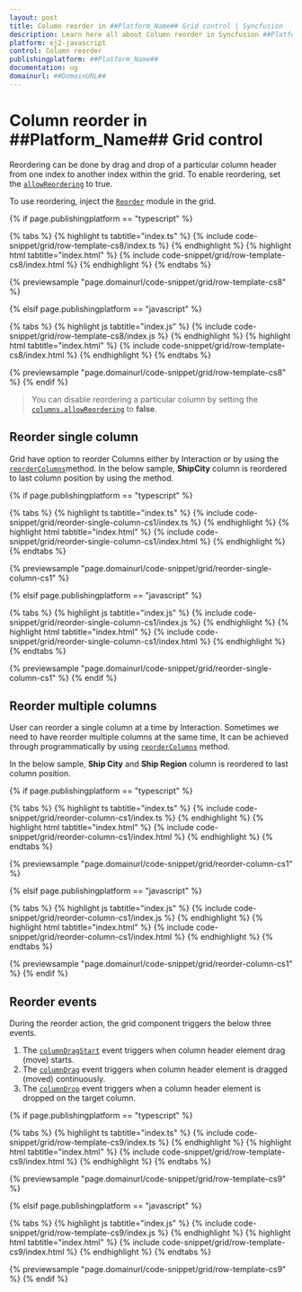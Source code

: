 ```yaml
---
layout: post
title: Column reorder in ##Platform_Name## Grid control | Syncfusion
description: Learn here all about Column reorder in Syncfusion ##Platform_Name## Grid control of Syncfusion Essential JS 2 and more.
platform: ej2-javascript
control: Column reorder 
publishingplatform: ##Platform_Name##
documentation: ug
domainurl: ##DomainURL##
---
```


# Column reorder in ##Platform_Name## Grid control

Reordering can be done by drag and drop of a particular column header from one index to another index within the grid. To enable reordering, set the [`allowReordering`](../../api/grid/#allowreordering) to true.

To use reordering, inject the [`Reorder`](../../api/grid/reorder/) module in the grid.

{% if page.publishingplatform == "typescript" %}

 {% tabs %}
{% highlight ts tabtitle="index.ts" %}
{% include code-snippet/grid/row-template-cs8/index.ts %}
{% endhighlight %}
{% highlight html tabtitle="index.html" %}
{% include code-snippet/grid/row-template-cs8/index.html %}
{% endhighlight %}
{% endtabs %}
        
{% previewsample "page.domainurl/code-snippet/grid/row-template-cs8" %}

{% elsif page.publishingplatform == "javascript" %}

{% tabs %}
{% highlight js tabtitle="index.js" %}
{% include code-snippet/grid/row-template-cs8/index.js %}
{% endhighlight %}
{% highlight html tabtitle="index.html" %}
{% include code-snippet/grid/row-template-cs8/index.html %}
{% endhighlight %}
{% endtabs %}

{% previewsample "page.domainurl/code-snippet/grid/row-template-cs8" %}
{% endif %}

> You can disable reordering a particular column by setting the [`columns.allowReordering`](../../api/grid/column/#allowreordering) to **false**.

## Reorder single column

Grid have option to reorder Columns either by Interaction or by using the [`reorderColumns`](../../api/grid/reorder/#reordercolumns)method. In the below sample, **ShipCity** column is reordered to last column position by using the method.

{% if page.publishingplatform == "typescript" %}

 {% tabs %}
{% highlight ts tabtitle="index.ts" %}
{% include code-snippet/grid/reorder-single-column-cs1/index.ts %}
{% endhighlight %}
{% highlight html tabtitle="index.html" %}
{% include code-snippet/grid/reorder-single-column-cs1/index.html %}
{% endhighlight %}
{% endtabs %}
        
{% previewsample "page.domainurl/code-snippet/grid/reorder-single-column-cs1" %}

{% elsif page.publishingplatform == "javascript" %}

{% tabs %}
{% highlight js tabtitle="index.js" %}
{% include code-snippet/grid/reorder-single-column-cs1/index.js %}
{% endhighlight %}
{% highlight html tabtitle="index.html" %}
{% include code-snippet/grid/reorder-single-column-cs1/index.html %}
{% endhighlight %}
{% endtabs %}

{% previewsample "page.domainurl/code-snippet/grid/reorder-single-column-cs1" %}
{% endif %}

## Reorder multiple columns

User can reorder a single column at a time by Interaction. Sometimes we need to have reorder multiple columns at the same time, It can be achieved through programmatically by using [`reorderColumns`](../../api/grid/reorder/#reordercolumns) method.

In the below sample, **Ship City** and **Ship Region** column is reordered to last column position.

{% if page.publishingplatform == "typescript" %}

 {% tabs %}
{% highlight ts tabtitle="index.ts" %}
{% include code-snippet/grid/reorder-column-cs1/index.ts %}
{% endhighlight %}
{% highlight html tabtitle="index.html" %}
{% include code-snippet/grid/reorder-column-cs1/index.html %}
{% endhighlight %}
{% endtabs %}
        
{% previewsample "page.domainurl/code-snippet/grid/reorder-column-cs1" %}

{% elsif page.publishingplatform == "javascript" %}

{% tabs %}
{% highlight js tabtitle="index.js" %}
{% include code-snippet/grid/reorder-column-cs1/index.js %}
{% endhighlight %}
{% highlight html tabtitle="index.html" %}
{% include code-snippet/grid/reorder-column-cs1/index.html %}
{% endhighlight %}
{% endtabs %}

{% previewsample "page.domainurl/code-snippet/grid/reorder-column-cs1" %}
{% endif %}

## Reorder events

During the reorder action, the grid component triggers the below three events.

1. The [`columnDragStart`](../../api/grid/#columndragstart) event triggers when column header element drag (move) starts.
2. The [`columnDrag`](../../api/grid/#columndrag) event triggers when column header element is dragged (moved) continuously.
3. The [`columnDrop`](../../api/grid/#columndrop) event triggers when a column header element is dropped on the target column.

{% if page.publishingplatform == "typescript" %}

 {% tabs %}
{% highlight ts tabtitle="index.ts" %}
{% include code-snippet/grid/row-template-cs9/index.ts %}
{% endhighlight %}
{% highlight html tabtitle="index.html" %}
{% include code-snippet/grid/row-template-cs9/index.html %}
{% endhighlight %}
{% endtabs %}
        
{% previewsample "page.domainurl/code-snippet/grid/row-template-cs9" %}

{% elsif page.publishingplatform == "javascript" %}

{% tabs %}
{% highlight js tabtitle="index.js" %}
{% include code-snippet/grid/row-template-cs9/index.js %}
{% endhighlight %}
{% highlight html tabtitle="index.html" %}
{% include code-snippet/grid/row-template-cs9/index.html %}
{% endhighlight %}
{% endtabs %}

{% previewsample "page.domainurl/code-snippet/grid/row-template-cs9" %}
{% endif %}